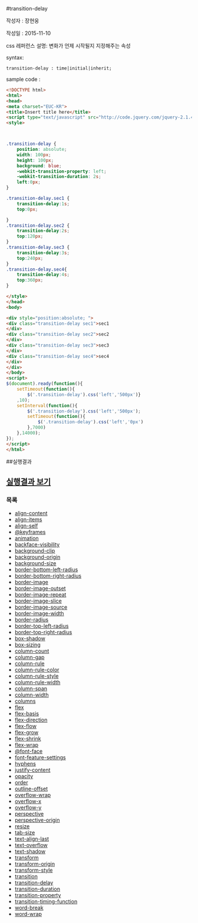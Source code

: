 #transition-delay


작성자 : 장현웅

작성일 : 2015-11-10


css 레퍼런스 설명: 변화가 언제 시작될지 지정해주는 속성


syntax:
```
transition-delay : time|initial|inherit;
```

sample code :
```html
<!DOCTYPE html>
<html>
<head>
<meta charset="EUC-KR">
<title>Insert title here</title>
<script type="text/javascript" src="http://code.jquery.com/jquery-2.1.4.min.js"></script>
<style>



.transition-delay {
	position: absolute;
	width: 100px;
	height: 100px;
	background: blue;
	-webkit-transition-property: left;
	-webkit-transition-duration: 2s;
	left:0px;
}

.transition-delay.sec1 {
	transition-delay:1s;
	top:0px;

}
.transition-delay.sec2 {
	transition-delay:2s;
	top:120px;
}
.transition-delay.sec3 {
	transition-delay:3s;
	top:240px;
}
.transition-delay.sec4{
	transition-delay:4s;
	top:360px;
}

</style>
</head>
<body>

<div style="position:absolute; ">
<div class="transition-delay sec1">sec1
</div>
<div class="transition-delay sec2">sec2
</div>
<div class="transition-delay sec3">sec3
</div>
<div class="transition-delay sec4">sec4
</div>
</div>
</body>
<script>
$(document).ready(function(){
	setTimeout(function(){
		$('.transition-delay').css('left','500px')}
	,10);
	setInterval(function(){
		$('.transition-delay').css('left','500px');
		setTimeout(function(){
			$('.transition-delay').css('left','0px')
		},7000)
	},14000);
});
</script>
</html>
```


##실행결과


## [실행결과 보기](http://codepen.io/jhw811/pen/QjeNJW)



### 목록
* [align-content](align-content.md)
* [align-items](align-items.md)
* [align-self](align-self.md)
* [@keyframes](@keyframes.md)
* [animation](animation.md)
* [backface-visibility](backface-visibility.md)
* [background-clip](background-clip.md)
* [background-origin](background-origin.md)
* [background-size](background-size.md)
* [border-bottom-left-radius](border-bottom-left-radius.md)
* [border-bottom-right-radius](border-bottom-right-radius.md)
* [border-image](border-image.md)
* [border-image-outset](border-image-outset.md)
* [border-image-repeat](border-image-repeat.md)
* [border-image-slice](border-image-slice.md)
* [border-image-source](border-image-source.md)
* [border-image-width](border-image-width.md)
* [border-radius](border-radius.md)
* [border-top-left-radius](border-top-left-radius.md)
* [border-top-right-radius](border-top-right-radius.md)
* [box-shadow](box-shadow.md)
* [box-sizing](box-sizing.md)
* [column-count](column-count.md)
* [column-gap](column-gap.md)
* [column-rule](column-rule.md)
* [column-rule-color](column-rule-color.md)
* [column-rule-style](column-rule-style.md)
* [column-rule-width](column-rule-width.md)
* [column-span](column-span.md)
* [column-width](column-width.md)
* [columns](columns.md)
* [flex](flex.md)
* [flex-basis](flex-basis.md)
* [flex-direction](flex-direction.md)
* [flex-flow](flex-flow.md)
* [flex-grow](flex-grow.md)
* [flex-shrink](flex-shrink.md)
* [flex-wrap](flex-wrap.md)
* [@font-face](@font-face.md)
* [font-feature-settings](font-feature-settings.md)
* [hyphens](hyphens.md)
* [justify-content](justify-content.md)
* [opacity](opacity.md)
* [order](order.md)
* [outline-offset](outline-offset.md)
* [overflow-wrap](overflow-wrap.md)
* [overflow-x](overflow-x.md)
* [overflow-y](overflow-y.md)
* [perspective](perspective.md)
* [perspective-origin](perspective-origin.md)
* [resize](resize.md)
* [tab-size](tab-size.md)
* [text-align-last](text-align-last.md)
* [text-overflow](text-overflow.md)
* [text-shadow](text-shadow.md)
* [transform](transform.md)
* [transform-origin](transform-origin.md)
* [transform-style](transform-style.md)
* [transition](transition.md)
* [transition-delay](transition-delay.md)
* [transition-duration](transition-duration.md)
* [transition-property](transition-property.md)
* [transition-timing-function](transition-timing-function.md)
* [word-break](word-break.md)
* [word-wrap](word-wrap.md)
